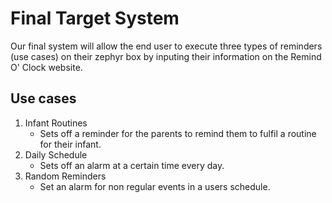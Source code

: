 # Final Target System 

Our final system will allow the end user to execute three types of reminders (use cases) on their zephyr box by inputing their information on the Remind O' Clock website.
## Use cases
1.  Infant Routines  
    - Sets off a reminder for the parents to remind them to fulfil a routine for their infant.
2.  Daily Schedule  
    - Sets off an alarm at a certain time every day.
3.  Random Reminders   
    - Set an alarm for non regular events in a users schedule. 
